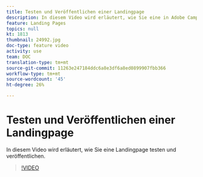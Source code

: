 ```yaml
---
title: Testen und Veröffentlichen einer Landingpage
description: In diesem Video wird erläutert, wie Sie eine in Adobe Campaign Standard erstellte Landingpage testen und veröffentlichen können.
feature: Landing Pages
topics: null
kt: 1813
thumbnail: 24992.jpg
doc-type: feature video
activity: use
team: DOC
translation-type: tm+mt
source-git-commit: 11263e247184ddc6a8e3df6a8ed0899907fbb366
workflow-type: tm+mt
source-wordcount: '45'
ht-degree: 26%

---
```



# Testen und Veröffentlichen einer Landingpage

In diesem Video wird erläutert, wie Sie eine Landingpage testen und veröffentlichen.

>[!VIDEO](https://video.tv.adobe.com/v/24092?quality=12)
